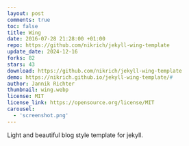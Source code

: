 ```yaml
---
layout: post
comments: true
toc: false
title: Wing
date: 2016-07-28 21:28:00 +01:00
repo: https://github.com/nikrich/jekyll-wing-template
update_date: 2024-12-16
forks: 82
stars: 43
download: https://github.com/nikrich/jekyll-wing-template
demo: https://nikrich.github.io/jekyll-wing-template/#
author: Jannik Richter
thumbnail: wing.webp
license: MIT
license_link: https://opensource.org/license/MIT
carousel:
  - 'screenshot.png'
---
```


Light and beautiful blog style template for jekyll.
